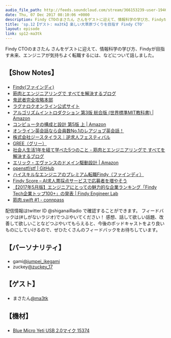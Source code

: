 ```yaml
---
audio_file_path: http://feeds.soundcloud.com/stream/366153239-user-194620696-sp12-ma3tk.mp3
date: Thu, 07 Dec 2017 08:10:06 +0000
description: Findy CTOのまさたん さんをゲストに迎えて、情報科学の学び方、Findyが目指す未来、エンジニアが気持ちよく転職するには、などについて話しました。
title: 'sp.12【ゲスト: ma3tk】楽しい大草原づくりを目指す Findy CTO'
layout: episode
link: sp12-ma3tk
---
```


<p><span>Findy CTOのまさたん さんをゲストに迎えて、情報科学の学び方、Findyが目指す未来、エンジニアが気持ちよく転職するには、などについて話しました。</span></p>
<h2>
  <p>【Show Notes】</p>
</h2>
<ul>
  <li><a href="https://findy.co.jp/" target="_blank">Findy(ファインディ)</a></li>
  <li><a href="http://ma3tk.hateblo.jp/" target="_blank">筋肉とエンジニアリングで すべてを解決するブログ</a></li>
  <li><a href="https://web.archive.org/web/20011019190700/http://www7.plala.or.jp:80/ciel/oni/" target="_blank">鬼武者完全攻略本部</a></li>
  <li><a href="https://ragnarokonline.gungho.jp/" target="_blank">ラグナロクオンライン公式サイト</a></li>
  <li><a href="https://www.amazon.co.jp/dp/476490408X" target="_blank">アルゴリズムイントロダクション 第3版 総合版 (世界標準MIT教科書) | Amazon</a></li>
  <li><a href="https://www.amazon.co.jp/dp/B00UJ42A0K" target="_blank">コンピュータの構成と設計 第5版 上 | Amazon</a></li>
  <li><a href="https://www.rarejob.com/" target="_blank">オンライン英会話なら会員数No.1のレアジョブ英会話！</a></li>
  <li><a href="https://www.gstylus.co.jp/" target="_blank">株式会社ジースタイラス｜逆求人フェスティバル</a></li>
  <li><a href="http://gree.jp/" target="_blank">GREE（グリー）</a></li>
  <li><a href="http://ma3tk.hateblo.jp/entry/2014/04/01/015010" target="_blank">社会人生活1年を経て学べた5つのこと - 筋肉とエンジニアリングで すべてを解決するブログ</a></li>
  <li><a href="https://www.amazon.co.jp/dp/B00GRKD6XU" target="_blank">エリック・エヴァンスのドメイン駆動設計 | Amazon</a></li>
  <li><a href="https://github.com/openstf/stf" target="_blank">openstf/stf | GitHub</a></li>
  <li><a href="https://findy-code.io/" target="_blank">ハイスキルなエンジニアのプレミアム転職Findy（ファインディ）</a></li>
  <li><a href="https://findy.us/" target="_blank">Findy Score – AI求人票採点サービスで応募者を増やそう</a></li>
  <li><a href="https://findy-code.io/engineer-lab/findy-tech-company-top-100-201705" target="_blank">【2017年5月版】エンジニアにとっての魅力的な企業ランキング「Findy Tech企業トップ100+」の発表 | Findy Engineer Lab</a></li>
  <li><a href="https://kinniku-swift.connpass.com/event/69438/" target="_blank">筋肉.swift #1 - connpass</a></li>
</ul>
<p><span>
  配信情報はtwitter ID @shiganaiRadio で確認することができます。
  フィードバックは(#しがないラジオ)でつぶやいてください！
  感想、話して欲しい話題、改善して欲しいことなどつぶやいてもらえると、今後のポッドキャストをより良いものにしていけるので、ぜひたくさんのフィードバックをお待ちしています。
</span></p>
<h2>
  <p>【パーソナリティ】</p>
</h2>
<ul>
    <li>gami<a href="https://twitter.com/search?q=%40jumpei_ikegami&src=typd&lang=ja" target="_blank">@jumpei_ikegami</a></li>
    <li>zuckey<a href="https://twitter.com/search?q=%40zuckey_17&src=typd&lang=ja" target="_blank">@zuckey_17</a></li>
</ul>
<h2>
  <p>【ゲスト】</p>
</h2>
<ul>
  <li>まさたん<a href="https://twitter.com/ma3tk" target="_blank">@ma3tk</a></li>
</ul>
<h2>
  <p>【機材】</p>
</h2>
<ul>
    <li><a href="http://amzn.to/2tlkud3" target="_blank">Blue Micro Yeti USB 2.0マイク 15374</a></li>
</ul>
